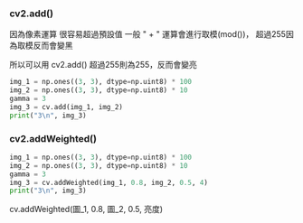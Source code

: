 
### cv2.add()

因為像素運算
很容易超過預設值
一般 " + " 運算會進行取模(mod())，
超過255因為取模反而會變黑

所以可以用 cv2.add()
超過255則為255，反而會變亮
```py
img_1 = np.ones((3, 3), dtype=np.uint8) * 100
img_2 = np.ones((3, 3), dtype=np.uint8) * 10
gamma = 3
img_3 = cv.add(img_1, img_2)
print("3\n", img_3)
```

### cv2.addWeighted()
```py
img_1 = np.ones((3, 3), dtype=np.uint8) * 100
img_2 = np.ones((3, 3), dtype=np.uint8) * 10
gamma = 3
img_3 = cv.addWeighted(img_1, 0.8, img_2, 0.5, 4)
print("3\n", img_3)
```
cv.addWeighted(圖_1, 0.8, 圖_2, 0.5, 亮度)